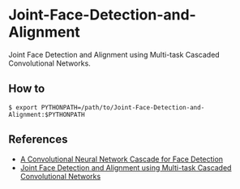 Joint-Face-Detection-and-Alignment
==================================

Joint Face Detection and Alignment using Multi-task Cascaded Convolutional Networks.

## How to

```
$ export PYTHONPATH=/path/to/Joint-Face-Detection-and-Alignment:$PYTHONPATH
```

## References

- [A Convolutional Neural Network Cascade for Face Detection](http://www.cv-foundation.org/openaccess/content_cvpr_2015/papers/Li_A_Convolutional_Neural_2015_CVPR_paper.pdf)
- [Joint Face Detection and Alignment using Multi-task Cascaded Convolutional Networks](http://arxiv.org/abs/1604.02878)
